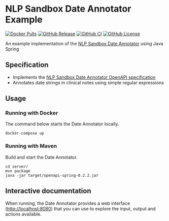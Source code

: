 # NLP Sandbox Date Annotator Example

[![Docker Pulls](https://img.shields.io/docker/pulls/nlpsandbox/date-annotator-example-java.svg?color=94398d&labelColor=555555&logoColor=ffffff&style=for-the-badge&label=pulls&logo=docker)](https://hub.docker.com/r/nlpsandbox/date-annotator-example-java)
[![GitHub Release](https://img.shields.io/github/release/nlpsandbox/date-annotator-example-java.svg?include_prereleases&color=94398d&labelColor=555555&logoColor=ffffff&style=for-the-badge&logo=github)](https://github.com/nlpsandbox/date-annotator-example-java/releases)
[![GitHub CI](https://img.shields.io/github/workflow/status/nlpsandbox/date-annotator-example-java/ci.svg?color=94398d&labelColor=555555&logoColor=ffffff&style=for-the-badge&logo=github)](https://github.com/nlpsandbox/date-annotator-example-java)
[![GitHub License](https://img.shields.io/github/license/nlpsandbox/date-annotator-example-java.svg?color=94398d&labelColor=555555&logoColor=ffffff&style=for-the-badge&logo=github)](https://github.com/nlpsandbox/date-annotator-example-java)

An example implementation of the [NLP Sandbox Date Annotator] using Java Spring

## Specification

- Implements the [NLP Sandbox Date Annotator OpenAPI specification]
- Annotates date strings in clinical notes using simple regular expressions

## Usage

### Running with Docker

The command below starts the Date Annotator locally.

    docker-compose up

### Running with Maven

Build and start the Date Annotator.

    cd server/
    mvn package
    java -jar target/openapi-spring-0.2.2.jar

## Interactive documentation

When running, the Date Annotator provides a web interface (<http://localhost:8080>)
that you can use to explore the input, output and actions available.

<!-- Definitions -->

[NLP Sandbox Date Annotator]: https://github.com/Sage-Bionetworks/nlp-sandbox-schemas
[NLP Sandbox Date Annotator OpenAPI specification]: https://github.com/Sage-Bionetworks/nlp-sandbox-schemas
<!-- [OpenAPITools/openapi-generator]: https://github.com/OpenAPITools/openapi-generator -->